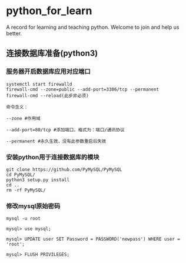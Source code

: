 # python_for_learn
A record for learning and teaching python.
Welcome to join and help us better.

## 连接数据库准备(python3)

### 服务器开启数据库应用对应端口

```
systemctl start firewalld 
firewall-cmd --zone=public --add-port=3306/tcp --permanent
firewall-cmd --reload(此步非必须)
```

```
命令含义：

--zone #作用域

--add-port=80/tcp #添加端口，格式为：端口/通讯协议

--permanent #永久生效，没有此参数重启后失效
```

### 安装python用于连接数据库的模块

```
git clone https://github.com/PyMySQL/PyMySQL
cd PyMySQL/
python3 setup.py install
cd ..
rm -rf PyMySQL/
```

### 修改mysql原始密码

```
mysql -u root

mysql> use mysql;

mysql> UPDATE user SET Password = PASSWORD('newpass') WHERE user = 'root';

mysql> FLUSH PRIVILEGES;
```
